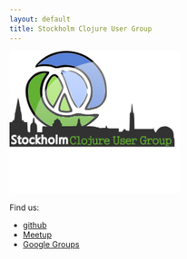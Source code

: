 ```yaml
---
layout: default
title: Stockholm Clojure User Group
---
```


<img src="images/logo_2.png" alt="Sclojug Logo" style="width: 300px;"/>

Find us:
* [github](http://github.com/sclojug/)
* [Meetup](http://www.meetup.com/sthlm-clj/)
* [Google Groups](https://groups.google.com/forum/?fromgroups#!forum/stockholm-clojure-user-group)
